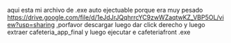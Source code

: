 aqui esta mi archivo de .exe auto ejectuable porque era muy pesado https://drive.google.com/file/d/1eJdJrJQqhrrcYC9zwWZaqtwKZ_VBP5OL/view?usp=sharing ,porfavor descargar luego dar click derecho y luego extraer cafeteria_app_final y luego ejecutar e cafeteriafront .exe

